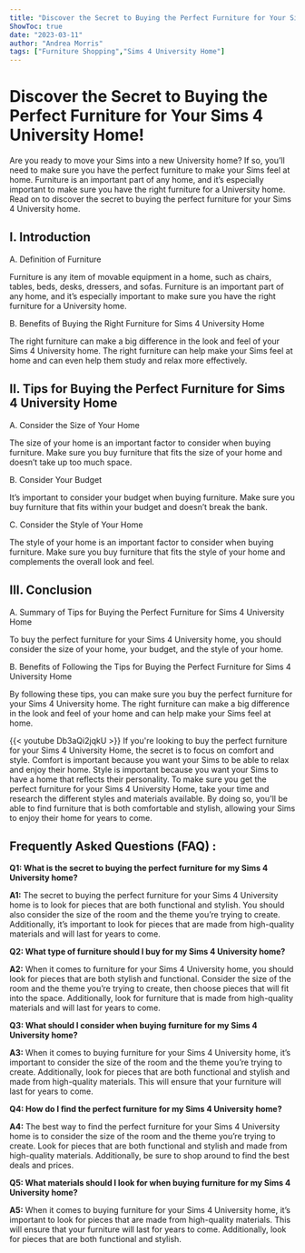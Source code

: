 ```yaml
---
title: "Discover the Secret to Buying the Perfect Furniture for Your Sims 4 University Home!"
ShowToc: true 
date: "2023-03-11"
author: "Andrea Morris" 
tags: ["Furniture Shopping","Sims 4 University Home"]
---
```

# Discover the Secret to Buying the Perfect Furniture for Your Sims 4 University Home!

Are you ready to move your Sims into a new University home? If so, you’ll need to make sure you have the perfect furniture to make your Sims feel at home. Furniture is an important part of any home, and it’s especially important to make sure you have the right furniture for a University home. Read on to discover the secret to buying the perfect furniture for your Sims 4 University home. 

## I. Introduction 

A. Definition of Furniture 

Furniture is any item of movable equipment in a home, such as chairs, tables, beds, desks, dressers, and sofas. Furniture is an important part of any home, and it’s especially important to make sure you have the right furniture for a University home. 

B. Benefits of Buying the Right Furniture for Sims 4 University Home 

The right furniture can make a big difference in the look and feel of your Sims 4 University home. The right furniture can help make your Sims feel at home and can even help them study and relax more effectively. 

## II. Tips for Buying the Perfect Furniture for Sims 4 University Home 

A. Consider the Size of Your Home 

The size of your home is an important factor to consider when buying furniture. Make sure you buy furniture that fits the size of your home and doesn’t take up too much space. 

B. Consider Your Budget 

It’s important to consider your budget when buying furniture. Make sure you buy furniture that fits within your budget and doesn’t break the bank. 

C. Consider the Style of Your Home 

The style of your home is an important factor to consider when buying furniture. Make sure you buy furniture that fits the style of your home and complements the overall look and feel. 

## III. Conclusion 

A. Summary of Tips for Buying the Perfect Furniture for Sims 4 University Home 

To buy the perfect furniture for your Sims 4 University home, you should consider the size of your home, your budget, and the style of your home. 

B. Benefits of Following the Tips for Buying the Perfect Furniture for Sims 4 University Home 

By following these tips, you can make sure you buy the perfect furniture for your Sims 4 University home. The right furniture can make a big difference in the look and feel of your home and can help make your Sims feel at home.

{{< youtube Db3aQi2jqkU >}} 
If you're looking to buy the perfect furniture for your Sims 4 University Home, the secret is to focus on comfort and style. Comfort is important because you want your Sims to be able to relax and enjoy their home. Style is important because you want your Sims to have a home that reflects their personality. To make sure you get the perfect furniture for your Sims 4 University Home, take your time and research the different styles and materials available. By doing so, you'll be able to find furniture that is both comfortable and stylish, allowing your Sims to enjoy their home for years to come.

## Frequently Asked Questions (FAQ) :
**Q1: What is the secret to buying the perfect furniture for my Sims 4 University home?**

**A1:** The secret to buying the perfect furniture for your Sims 4 University home is to look for pieces that are both functional and stylish. You should also consider the size of the room and the theme you’re trying to create. Additionally, it’s important to look for pieces that are made from high-quality materials and will last for years to come.

**Q2: What type of furniture should I buy for my Sims 4 University home?**

**A2:** When it comes to furniture for your Sims 4 University home, you should look for pieces that are both stylish and functional. Consider the size of the room and the theme you’re trying to create, then choose pieces that will fit into the space. Additionally, look for furniture that is made from high-quality materials and will last for years to come.

**Q3: What should I consider when buying furniture for my Sims 4 University home?**

**A3:** When it comes to buying furniture for your Sims 4 University home, it’s important to consider the size of the room and the theme you’re trying to create. Additionally, look for pieces that are both functional and stylish and made from high-quality materials. This will ensure that your furniture will last for years to come.

**Q4: How do I find the perfect furniture for my Sims 4 University home?**

**A4:** The best way to find the perfect furniture for your Sims 4 University home is to consider the size of the room and the theme you’re trying to create. Look for pieces that are both functional and stylish and made from high-quality materials. Additionally, be sure to shop around to find the best deals and prices.

**Q5: What materials should I look for when buying furniture for my Sims 4 University home?**

**A5:** When it comes to buying furniture for your Sims 4 University home, it’s important to look for pieces that are made from high-quality materials. This will ensure that your furniture will last for years to come. Additionally, look for pieces that are both functional and stylish.




